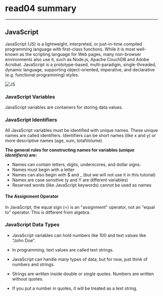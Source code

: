 # read04 summary
---
## JavaScript
JavaScript (JS) is a lightweight, interpreted, or just-in-time compiled programming language with first-class functions. While it is most well-known as the scripting language for Web pages, many non-browser environments also use it, such as Node.js, Apache CouchDB and Adobe Acrobat. JavaScript is a prototype-based, multi-paradigm, single-threaded, dynamic language, supporting object-oriented, imperative, and declarative (e.g. functional programming) styles. 

![JS](https://res.cloudinary.com/practicaldev/image/fetch/s--_pyWGSyD--/c_imagga_scale,f_auto,fl_progressive,h_420,q_auto,w_1000/https://thepracticaldev.s3.amazonaws.com/i/w9u60357jk4ozdho7urq.jpg) 


### JavaScript Variables
JavaScript variables are containers for storing data values.
### JavaScript Identifiers
All JavaScript variables must be identified with unique names. These unique names are called identifiers. Identifiers can be short names (like x and y) or more descriptive names (age, sum, totalVolume).


**The general rules for constructing names for variables (*unique identifiers*) are:**

* Names can contain letters, digits, underscores, and dollar signs.
* Names must begin with a letter
* Names can also begin with $ and _ (but we will not use it in this tutorial)
* Names are case sensitive (y and Y are different variables)
* Reserved words (like JavaScript keywords) cannot be used as names

#### The Assignment Operator

In JavaScript, the equal sign (=) is an "assignment" operator, not an "equal to" operator.
This is different from algebra.

### JavaScript Data Types

* JavaScript variables can hold numbers like 100 and text values like "John Doe".

* In programming, text values are called text strings.

* JavaScript can handle many types of data, but for now, just think of numbers and strings.

* Strings are written inside double or single quotes. Numbers are written without quotes.

* If you put a number in quotes, it will be treated as a text string.
